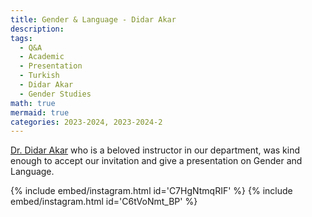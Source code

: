 ```yaml
---
title: Gender & Language - Didar Akar
description:
tags:
  - Q&A
  - Academic
  - Presentation
  - Turkish
  - Didar Akar
  - Gender Studies
math: true
mermaid: true
categories: 2023-2024, 2023-2024-2
---
```

[Dr. Didar Akar](https://linguistics.bogazici.edu.tr/didar-akar) who is a beloved instructor in our department, was kind enough to accept our invitation and give a presentation on Gender and Language.

{% include embed/instagram.html id='C7HgNtmqRIF' %} 
{% include embed/instagram.html id='C6tVoNmt_BP' %}